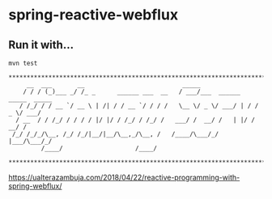 # spring-reactive-webflux

## Run it with...
```
mvn test

********************************************************************************
     __  ___       __                           _____
    / / / (_)___ _/ /_ _      ______ ___  __   / ___/___  ______   _____  _____
   / /_/ / / __ `/ __ \ | /| / / __ `/ / / /   \__ \/ _ \/ ___/ | / / _ \/ ___/
  / __  / / /_/ / / / / |/ |/ / /_/ / /_/ /   ___/ /  __/ /   | |/ /  __/ /
 /_/ /_/_/\__, /_/ /_/|__/|__/\__,_/\__, /   /____/\___/_/    |___/\___/_/
         /____/                    /____/

********************************************************************************

```

https://ualterazambuja.com/2018/04/22/reactive-programming-with-spring-webflux/
